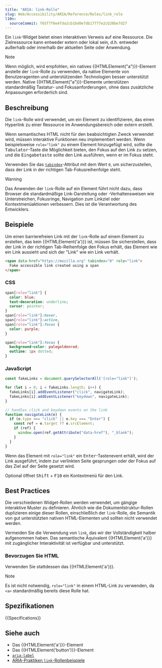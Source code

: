 ```yaml
---
title: "ARIA: link-Rolle"
slug: Web/Accessibility/ARIA/Reference/Roles/link_role
l10n:
  sourceCommit: f65f7f6e4fda2cb1bd0e7db17777e2cb20be7d27
---
```


Ein `link`-Widget bietet einen interaktiven Verweis auf eine Ressource. Die Zielressource kann entweder extern oder lokal sein, d.h. entweder außerhalb oder innerhalb der aktuellen Seite oder Anwendung.

> [!NOTE]
> Wenn möglich, wird empfohlen, ein natives {{HTMLElement("a")}}-Element anstelle der `link`-Rolle zu verwenden, da native Elemente von Benutzeragenten und unterstützenden Technologien besser unterstützt werden. Native {{HTMLElement("a")}}-Elemente unterstützen standardmäßig Tastatur- und Fokusanforderungen, ohne dass zusätzliche Anpassungen erforderlich sind.

## Beschreibung

Die `link`-Rolle wird verwendet, um ein Element zu identifizieren, das einen Hyperlink zu einer Ressource im Anwendungsbereich oder extern erstellt.

Wenn semantisches HTML nicht für den beabsichtigten Zweck verwendet wird, müssen interaktive Funktionen neu implementiert werden. Wenn beispielsweise `role="link"` zu einem Element hinzugefügt wird, sollte die <kbd>Tabulator</kbd>-Taste die Möglichkeit bieten, den Fokus auf den Link zu setzen, und die <kbd>Eingabetaste</kbd> sollte den Link ausführen, wenn er im Fokus steht.

Verwenden Sie das [`tabindex`](/de/docs/Web/HTML/Global_attributes/tabindex)-Attribut mit dem Wert `0`, um sicherzustellen, dass der Link in der richtigen Tab-Fokusreihenfolge steht.

> [!WARNING]
> Das Anwenden der `link`-Rolle auf ein Element führt nicht dazu, dass Browser die standardmäßige Link-Darstellung oder -Verhaltensweisen wie Unterstreichen, Fokusringe, Navigation zum Linkziel oder Kontextmenüaktionen verbessern. Dies ist die Verantwortung des Entwicklers.

## Beispiele

Um einen barrierefreien Link mit der `link`-Rolle auf einem Element zu erstellen, das kein {{HTMLElement('a')}} ist, müssen Sie sicherstellen, dass der Link in der richtigen Tab-Reihenfolge den Fokus erhält, das Element wie ein Link aussieht und sich der "Link" wie ein Link verhält.

```html
<span data-href="https://mozilla.org" tabindex="0" role="link">
  Fake accessible link created using a span
</span>
```

### CSS

```css
span[role="link"] {
  color: blue;
  text-decoration: underline;
  cursor: pointer;
}
span[role="link"]:hover,
span[role="link"]:active,
span[role="link"]:focus {
  color: purple;
}

span[role="link"]:focus {
  background-color: palegoldenrod;
  outline: 1px dotted;
}
```

### JavaScript

```js
const fakeLinks = document.querySelectorAll('[role="link"]');

for (let i = 0; i < fakeLinks.length; i++) {
  fakeLinks[i].addEventListener("click", navigateLink);
  fakeLinks[i].addEventListener("keydown", navigateLink);
}

// handles click and keydown events on the link
function navigateLink(e) {
  if (e.type === "click" || e.key === "Enter") {
    const ref = e.target ?? e.srcElement;
    if (ref) {
      window.open(ref.getAttribute("data-href"), "_blank");
    }
  }
}
```

Wenn das Element mit `role="link"` ein <kbd>Enter</kbd>-Tastenevent erhält, wird der Link ausgeführt, indem zur verlinkten Seite gesprungen oder der Fokus auf das Ziel auf der Seite gesetzt wird.

Optional öffnet <kbd>Shift</kbd> + <kbd>F10</kbd> ein Kontextmenü für den Link.

## Best Practices

Die verschiedenen Widget-Rollen werden verwendet, um gängige interaktive Muster zu definieren. Ähnlich wie die Dokumentstruktur-Rollen duplizieren einige dieser Rollen, einschließlich der `link`-Rolle, die Semantik von gut unterstützten nativen HTML-Elementen und sollten nicht verwendet werden.

Vermeiden Sie die Verwendung von `link`, das wir der Vollständigkeit halber aufgenommen haben. Das semantische Äquivalent {{HTMLElement('a')}} mit zugänglicher Interaktivität ist verfügbar und unterstützt.

### Bevorzugen Sie HTML

Verwenden Sie stattdessen das {{HTMLElement('a')}}.

> [!NOTE]
> Es ist nicht notwendig, `role="link"` in einem HTML-Link zu verwenden, da `<a>` standardmäßig bereits diese Rolle hat.

## Spezifikationen

{{Specifications}}

## Siehe auch

- Das {{HTMLElement('a')}}-Element
- Das {{HTMLElement('button')}}-Element
- [`aria-label`](/de/docs/Web/Accessibility/ARIA/Reference/Attributes/aria-label)
- [ARIA-Praktiken `link`-Rollenbeispiele](https://www.w3.org/WAI/ARIA/apg/patterns/link/examples/link/)

